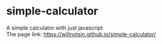 # simple-calculator
A simple calculator with just javascript
<br/> The page link: https://willnotsin.github.io/simple-calculator/
